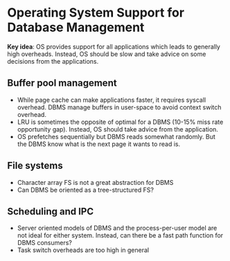 # Operating System Support for Database Management
**Key idea**: OS provides support for all applications which leads to generally high overheads. Instead, OS should be slow and take advice on some decisions from the applications.
 
## Buffer pool management
* While page cache can make applications faster, it requires syscall overhead. DBMS manage buffers in user-space to avoid context switch overhead.
* LRU is sometimes the opposite of optimal for a DBMS (10-15% miss rate opportunity gap). Instead, OS should take advice from the application.
* OS prefetches sequentially but DBMS reads somewhat randomly. But the DBMS know what is the next page it wants to read is.

## File systems
* Character array FS is not a great abstraction for DBMS
* Can DBMS be oriented as a tree-structured FS?

## Scheduling and IPC
* Server oriented models of DBMS and the process-per-user model are not ideal for either system. Instead, can there be a fast path function for DBMS consumers?
* Task switch overheads are too high in general
